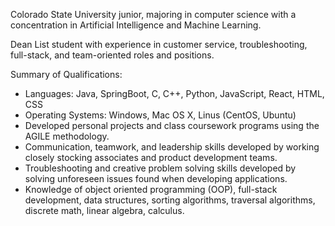 Colorado State University junior, majoring in computer science with a concentration in Artificial Intelligence and Machine Learning.

Dean List student with experience in customer service, troubleshooting, full-stack, and team-oriented roles and positions.


Summary of Qualifications:
* Languages: Java, SpringBoot, C, C++, Python, JavaScript, React, HTML, CSS
* Operating Systems: Windows, Mac OS X, Linus (CentOS, Ubuntu)
* Developed personal projects and class coursework programs using the AGILE methodology.
* Communication, teamwork, and leadership skills developed by working closely stocking associates and 
 product development teams.
* Troubleshooting and creative problem solving skills developed by solving unforeseen issues found when 
 developing applications.
* Knowledge of object oriented programming (OOP), full-stack development, data structures, sorting 
 algorithms, traversal algorithms, discrete math, linear algebra, calculus.

